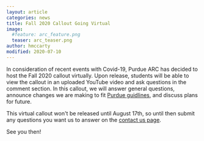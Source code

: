 ```yaml
---
layout: article
categories: news
title: Fall 2020 Callout Going Virtual
image:
  #feature: arc_feature.png
  teaser: arc_teaser.png
author: hmccarty
modified: 2020-07-10
---
```


In consideration of recent events with Covid-19, Purdue ARC has decided to host the Fall 2020 callout virtually. Upon release, students will be able to view the callout in an uploaded YouTube video and ask questions in the comment section. In this callout, we will answer general questions, announce changes we are making to fit [Purdue guidlines](https://protect.purdue.edu/), and discuss plans for future. 

This virtual callout won't be released until August 17th, so until then submit any questions you want us to answer on the [contact us page]({{site.url}}/contact/).

See you then!